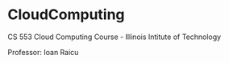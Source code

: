 # CloudComputing
CS 553 Cloud Computing Course - Illinois Intitute of Technology

Professor: Ioan Raicu
